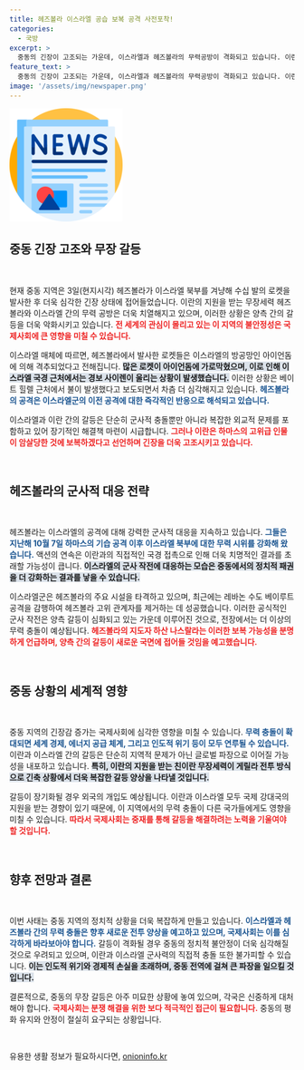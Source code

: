 ```yaml
---
title: 헤즈볼라 이스라엘 공습 보복 공격 사전포착!
categories:
  - 국방
excerpt: >
  중동의 긴장이 고조되는 가운데, 이스라엘과 헤즈볼라의 무력공방이 격화되고 있습니다. 이란의 보복 위협 속에 지역 전면전 우려가 커지는 상황, 과연 어떤 결말을 맞이할까요?
feature_text: >
  중동의 긴장이 고조되는 가운데, 이스라엘과 헤즈볼라의 무력공방이 격화되고 있습니다. 이란의 보복 위협 속에 지역 전면전 우려가 커지는 상황, 과연 어떤 결말을 맞이할까요?
image: '/assets/img/newspaper.png'
---
```


<p><img src="/assets/img/newspaper.png" alt="kimp 속보" /></p>

<h2 data-ke-size="size26">중동 긴장 고조와 무장 갈등</h2>

<p data-ke-size="size16">&nbsp;</p>

<p>현재 중동 지역은 3일(현지시각) 헤즈볼라가 이스라엘 북부를 겨냥해 수십 발의 로켓을 발사한 후 더욱 심각한 긴장 상태에 접어들었습니다. 이란의 지원을 받는 무장세력 헤즈볼라와 이스라엘 간의 무력 공방은 더욱 치열해지고 있으며, 이러한 상황은 양측 간의 갈등을 더욱 악화시키고 있습니다. <b><span style="color: #ee2323;">전 세계의 관심이 몰리고 있는 이 지역의 불안정성은 국제사회에 큰 영향을 미칠 수 있습니다.</span></b> </p>

<p>이스라엘 매체에 따르면, 헤즈볼라에서 발사한 로켓들은 이스라엘의 방공망인 아이언돔에 의해 격추되었다고 전해집니다. <b><span style="background-color: #21538527;">많은 로켓이 아이언돔에 가로막혔으며, 이로 인해 이스라엘 국경 근처에서는 경보 사이렌이 울리는 상황이 발생했습니다.</span></b> 이러한 상황은 베이트 힐렐 근처에서 불이 발생했다고 보도되면서 차츰 더 심각해지고 있습니다. <b><span style="color: #1a5490;">헤즈볼라의 공격은 이스라엘군의 이전 공격에 대한 즉각적인 반응으로 해석되고 있습니다.</span></b> </p>

<p>이스라엘과 이란 간의 갈등은 단순히 군사적 충돌뿐만 아니라 복잡한 외교적 문제를 포함하고 있어 장기적인 해결책 마련이 시급합니다. <b><span style="color: #ee2323;">그러나 이란은 하마스의 고위급 인물이 암살당한 것에 보복하겠다고 선언하며 긴장을 더욱 고조시키고 있습니다.</span></b></p>

<p data-ke-size="size16">&nbsp;</p>

<h2 data-ke-size="size26">헤즈볼라의 군사적 대응 전략</h2>

<p data-ke-size="size16">&nbsp;</p>

<p>헤즈볼라는 이스라엘의 공격에 대해 강력한 군사적 대응을 지속하고 있습니다. <b><span style="color: #1a5490;">그들은 지난해 10월 7일 하마스의 기습 공격 이후 이스라엘 북부에 대한 무력 시위를 강화해 왔습니다.</span></b> 액션의 연속은 이란과의 직접적인 국경 접촉으로 인해 더욱 치명적인 결과를 초래할 가능성이 큽니다. <b><span style="background-color: #21538527;">이스라엘의 군사 작전에 대응하는 모습은 중동에서의 정치적 패권을 더 강화하는 결과를 낳을 수 있습니다.</span></b> </p>

<p>이스라엘군은 헤즈볼라의 주요 시설을 타격하고 있으며, 최근에는 레바논 수도 베이루트 공격을 감행하여 헤즈볼라 고위 관계자를 제거하는 데 성공했습니다. 이러한 공식적인 군사 작전은 양측 갈등이 심화되고 있는 가운데 이루어진 것으로, 전장에서는 더 이상의 무력 충돌이 예상됩니다. <b><span style="color: #ee2323;">헤즈볼라의 지도자 하산 나스랄라는 이러한 보복 가능성을 분명하게 언급하며, 양측 간의 갈등이 새로운 국면에 접어들 것임을 예고했습니다.</span></b> </p>

<p data-ke-size="size16">&nbsp;</p>

<h2 data-ke-size="size26">중동 상황의 세계적 영향</h2>

<p data-ke-size="size16">&nbsp;</p>

<p>중동 지역의 긴장감 증가는 국제사회에 심각한 영향을 미칠 수 있습니다. <b><span style="color: #1a5490;">무력 충돌이 확대되면 세계 경제, 에너지 공급 체계, 그리고 인도적 위기 등이 모두 연루될 수 있습니다.</span></b> 이란과 이스라엘 간의 갈등은 단순히 지역적 문제가 아닌 글로벌 파장으로 이어질 가능성을 내포하고 있습니다. <b><span style="background-color: #21538527;">특히, 이란의 지원을 받는 친이란 무장세력이 게릴라 전투 방식으로 긴축 상황에서 더욱 복잡한 갈등 양상을 나타낼 것입니다.</span></b> </p>

<p>갈등이 장기화될 경우 외국의 개입도 예상됩니다. 이란과 이스라엘 모두 국제 강대국의 지원을 받는 경향이 있기 때문에, 이 지역에서의 무력 충돌이 다른 국가들에게도 영향을 미칠 수 있습니다. <b><span style="color: #ee2323;">따라서 국제사회는 중재를 통해 갈등을 해결하려는 노력을 기울여야 할 것입니다.</span></b></p>

<p data-ke-size="size16">&nbsp;</p>

<h2 data-ke-size="size26">향후 전망과 결론</h2>

<p data-ke-size="size16">&nbsp;</p>

<p>이번 사태는 중동 지역의 정치적 상황을 더욱 복잡하게 만들고 있습니다. <b><span style="color: #1a5490;">이스라엘과 헤즈볼라 간의 무력 충돌은 향후 새로운 전투 양상을 예고하고 있으며, 국제사회는 이를 심각하게 바라보아야 합니다.</span></b> 갈등이 격화될 경우 중동의 정치적 불안정이 더욱 심각해질 것으로 우려되고 있으며, 이란과 이스라엘 군사력의 직접적 충돌 또한 불가피할 수 있습니다. <b><span style="background-color: #21538527;">이는 인도적 위기와 경제적 손실을 초래하며, 중동 전역에 걸쳐 큰 파장을 일으킬 것입니다.</span></b> </p>

<p>결론적으로, 중동의 무장 갈등은 아주 미묘한 상황에 놓여 있으며, 각국은 신중하게 대처해야 합니다. <b><span style="color: #ee2323;">국제사회는 분쟁 해결을 위한 보다 적극적인 접근이 필요합니다.</span></b>  중동의 평화 유지와 안정이 절실히 요구되는 상황입니다.</p>

<p data-ke-size="size16">&nbsp;</p>
유용한 생활 정보가 필요하시다면, <a href="https://onioninfo.kr" rel="dofollow">onioninfo.kr</a>


